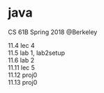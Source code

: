 # java
CS 61B Spring 2018 @Berkeley 

11.4 lec 4  
11.5 lab 1, lab2setup  
11.6 lab 2  
11.11 lec 5  
11.12 proj0  
11.13 proj0 
